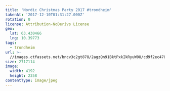 ```yaml
---
title: 'Nordic Christmas Party 2017 #trondheim'
takenAt: '2017-12-10T01:31:27.000Z'
rotation: 0
license: Attribution-NoDerivs License
geo:
  lat: 63.430466
  lng: 10.39773
tags:
  - trondheim
url: >-
  //images.ctfassets.net/bncv3c2gt878/2agzQn91BktPxkIkRyuW0U/cd9f2ec478c68d5ed202b46bef4e7e36/nordic-christmas-party-2017-trondheim_38075018505_o
size: 2717114
image:
  width: 4192
  height: 2358
contentType: image/jpeg
---
```


